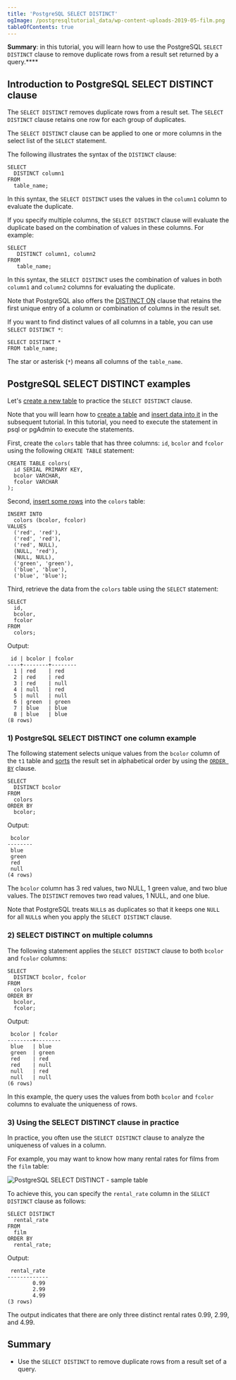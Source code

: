 ```yaml
---
title: 'PostgreSQL SELECT DISTINCT'
ogImage: /postgresqltutorial_data/wp-content-uploads-2019-05-film.png
tableOfContents: true
---
```


**Summary**: in this tutorial, you will learn how to use the PostgreSQL `SELECT DISTINCT` clause to remove duplicate rows from a result set returned by a query.\*\*\*\*



## Introduction to PostgreSQL SELECT DISTINCT clause



The `SELECT DISTINCT` removes duplicate rows from a result set. The `SELECT DISTINCT` clause retains one row for each group of duplicates.



The `SELECT DISTINCT` clause can be applied to one or more columns in the select list of the `SELECT` statement.



The following illustrates the syntax of the `DISTINCT` clause:



```
SELECT
  DISTINCT column1
FROM
  table_name;
```



In this syntax, the `SELECT DISTINCT` uses the values in the `column1` column to evaluate the duplicate.



If you specify multiple columns, the `SELECT DISTINCT` clause will evaluate the duplicate based on the combination of values in these columns. For example:



```
SELECT
   DISTINCT column1, column2
FROM
   table_name;
```



In this syntax, the `SELECT DISTINCT` uses the combination of values in both `column1` and `column2` columns for evaluating the duplicate.



Note that PostgreSQL also offers the [DISTINCT ON](/docs/postgresql/postgresql-distinct-on) clause that retains the first unique entry of a column or combination of columns in the result set.



If you want to find distinct values of all columns in a table, you can use `SELECT DISTINCT *`:



```
SELECT DISTINCT *
FROM table_name;
```



The star or asterisk (`*`) means all columns of the `table_name`.



## PostgreSQL SELECT DISTINCT examples



Let's [create a new table](/docs/postgresql/postgresql-create-table) to practice the `SELECT DISTINCT` clause.



Note that you will learn how to [create a table](/docs/postgresql/postgresql-create-table/) and [insert data into it](https://www.postgresqltutorial.com/postgresql-tutorial/postgresql-insert) in the subsequent tutorial. In this tutorial, you need to execute the statement in psql or pgAdmin to execute the statements.



First, create the `colors` table that has three columns: `id`, `bcolor` and `fcolor` using the following `CREATE TABLE` statement:



```
CREATE TABLE colors(
  id SERIAL PRIMARY KEY,
  bcolor VARCHAR,
  fcolor VARCHAR
);
```



Second, [insert some rows](/docs/postgresql/postgresql-insert-multiple-rows) into the `colors` table:



```
INSERT INTO
  colors (bcolor, fcolor)
VALUES
  ('red', 'red'),
  ('red', 'red'),
  ('red', NULL),
  (NULL, 'red'),
  (NULL, NULL),
  ('green', 'green'),
  ('blue', 'blue'),
  ('blue', 'blue');
```



Third, retrieve the data from the `colors` table using the `SELECT` statement:



```
SELECT
  id,
  bcolor,
  fcolor
FROM
  colors;
```



Output:



```
 id | bcolor | fcolor
----+--------+--------
  1 | red    | red
  2 | red    | red
  3 | red    | null
  4 | null   | red
  5 | null   | null
  6 | green  | green
  7 | blue   | blue
  8 | blue   | blue
(8 rows)
```



### 1) PostgreSQL SELECT DISTINCT one column example



The following statement selects unique values from the `bcolor` column of the `t1` table and [sorts](/docs/postgresql/postgresql-order-by/) the result set in alphabetical order by using the [`ORDER BY`](https://www.postgresqltutorial.com/postgresql-tutorial/postgresql-order-by) clause.



```
SELECT
  DISTINCT bcolor
FROM
  colors
ORDER BY
  bcolor;
```



Output:



```
 bcolor
--------
 blue
 green
 red
 null
(4 rows)
```



The `bcolor` column has 3 red values, two NULL, 1 green value, and two blue values. The `DISTINCT` removes two read values, 1 NULL, and one blue.



Note that PostgreSQL treats `NULL`s as duplicates so that it keeps one `NULL` for all `NULL`s when you apply the `SELECT DISTINCT` clause.



### 2) SELECT DISTINCT on multiple columns



The following statement applies the `SELECT DISTINCT` clause to both `bcolor` and `fcolor` columns:



```
SELECT
  DISTINCT bcolor, fcolor
FROM
  colors
ORDER BY
  bcolor,
  fcolor;
```



Output:



```
 bcolor | fcolor
--------+--------
 blue   | blue
 green  | green
 red    | red
 red    | null
 null   | red
 null   | null
(6 rows)
```



In this example, the query uses the values from both `bcolor` and `fcolor` columns to evaluate the uniqueness of rows.



### 3) Using the SELECT DISTINCT clause in practice



In practice, you often use the `SELECT DISTINCT` clause to analyze the uniqueness of values in a column.



For example, you may want to know how many rental rates for films from the `film` table:



![PostgreSQL SELECT DISTINCT - sample table](/postgresqltutorial_data/wp-content-uploads-2019-05-film.png)



To achieve this, you can specify the `rental_rate` column in the `SELECT DISTINCT` clause as follows:



```
SELECT DISTINCT
  rental_rate
FROM
  film
ORDER BY
  rental_rate;
```



Output:



```
 rental_rate
-------------
        0.99
        2.99
        4.99
(3 rows)
```



The output indicates that there are only three distinct rental rates 0.99, 2.99, and 4.99.



## Summary



- Use the `SELECT DISTINCT` to remove duplicate rows from a result set of a query.
